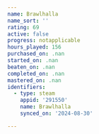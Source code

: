 ```yaml
---
name: Brawlhalla
name_sort: ''
rating: 69
active: false
progress: notapplicable
hours_played: 156
purchased_on: .nan
started_on: .nan
beaten_on: .nan
completed_on: .nan
mastered_on: .nan
identifiers:
  - type: steam
    appid: '291550'
    name: Brawlhalla
    synced_on: '2024-08-30'

---
```


